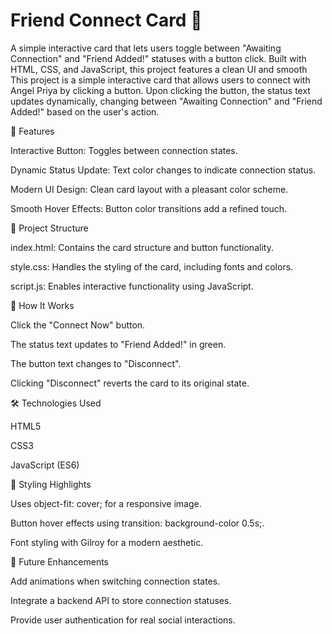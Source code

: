 # Friend Connect Card 💙

A simple interactive card that lets users toggle between "Awaiting Connection" and "Friend Added!" statuses with a button click. Built with HTML, CSS, and JavaScript, this project features a clean UI and smooth 
This project is a simple interactive card that allows users to connect with Angel Priya by clicking a button. Upon clicking the button, the status text updates dynamically, changing between "Awaiting Connection" and "Friend Added!" based on the user's action.

🚀 Features

Interactive Button: Toggles between connection states.

Dynamic Status Update: Text color changes to indicate connection status.

Modern UI Design: Clean card layout with a pleasant color scheme.

Smooth Hover Effects: Button color transitions add a refined touch.

📂 Project Structure

index.html: Contains the card structure and button functionality.

style.css: Handles the styling of the card, including fonts and colors.

script.js: Enables interactive functionality using JavaScript.

📜 How It Works

Click the "Connect Now" button.

The status text updates to "Friend Added!" in green.

The button text changes to "Disconnect".

Clicking "Disconnect" reverts the card to its original state.

🛠️ Technologies Used

HTML5

CSS3

JavaScript (ES6)

🎨 Styling Highlights

Uses object-fit: cover; for a responsive image.

Button hover effects using transition: background-color 0.5s;.

Font styling with Gilroy for a modern aesthetic.

📌 Future Enhancements

Add animations when switching connection states.

Integrate a backend API to store connection statuses.

Provide user authentication for real social interactions.
